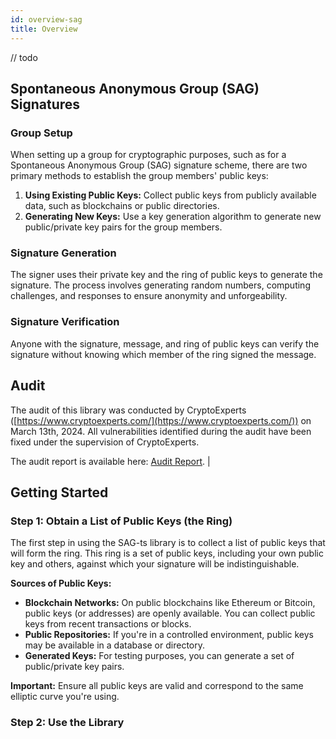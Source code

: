 ```yaml
---
id: overview-sag
title: Overview
---
```

// todo




## Spontaneous Anonymous Group (SAG) Signatures

### Group Setup

When setting up a group for cryptographic purposes, such as for a Spontaneous Anonymous Group (SAG) signature scheme, there are two primary methods to establish the group members' public keys:

1. **Using Existing Public Keys:** Collect public keys from publicly available data, such as blockchains or public directories.
2. **Generating New Keys:** Use a key generation algorithm to generate new public/private key pairs for the group members.

### Signature Generation

The signer uses their private key and the ring of public keys to generate the signature. The process involves generating random numbers, computing challenges, and responses to ensure anonymity and unforgeability.

### Signature Verification

Anyone with the signature, message, and ring of public keys can verify the signature without knowing which member of the ring signed the message.

## Audit

The audit of this library was conducted by CryptoExperts ([https://www.cryptoexperts.com/](https://www.cryptoexperts.com/)) on March 13th, 2024. All vulnerabilities identified during the audit have been fixed under the supervision of CryptoExperts.

The audit report is available here: [Audit Report](https://github.com/Cypher-Laboratory/Alice-s-Ring/blob/main/packages/sag-ts/AUDIT_REPORT.pdf).
                                   |


## Getting Started

### Step 1: Obtain a List of Public Keys (the Ring)

The first step in using the SAG-ts library is to collect a list of public keys that will form the ring. This ring is a set of public keys, including your own public key and others, against which your signature will be indistinguishable.

**Sources of Public Keys:**

- **Blockchain Networks:** On public blockchains like Ethereum or Bitcoin, public keys (or addresses) are openly available. You can collect public keys from recent transactions or blocks.
- **Public Repositories:** If you're in a controlled environment, public keys may be available in a database or directory.
- **Generated Keys:** For testing purposes, you can generate a set of public/private key pairs.

**Important:** Ensure all public keys are valid and correspond to the same elliptic curve you're using.

### Step 2: Use the Library